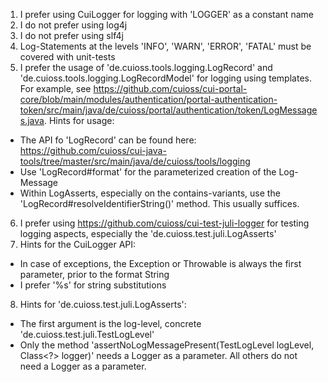 1. I prefer using CuiLogger for logging with 'LOGGER' as a constant name
2. I do not prefer using log4j
3. I do not prefer using slf4j
4. Log-Statements at the levels 'INFO', 'WARN', 'ERROR', 'FATAL' must be covered with unit-tests
5. I prefer the usage of 'de.cuioss.tools.logging.LogRecord' and 'de.cuioss.tools.logging.LogRecordModel' for logging using templates. For example, see https://github.com/cuioss/cui-portal-core/blob/main/modules/authentication/portal-authentication-token/src/main/java/de/cuioss/portal/authentication/token/LogMessages.java. Hints for usage:
- The API fo 'LogRecord' can be found here: https://github.com/cuioss/cui-java-tools/tree/master/src/main/java/de/cuioss/tools/logging
- Use 'LogRecord#format' for the parameterized creation of the Log-Message
- Within LogAsserts, especially on the contains-variants, use the 'LogRecord#resolveIdentifierString()' method. This usually suffices.
6. I prefer using https://github.com/cuioss/cui-test-juli-logger for testing logging aspects, especially the 'de.cuioss.test.juli.LogAsserts'
7. Hints for the CuiLogger API:
- In case of exceptions, the Exception or Throwable is always the first parameter, prior to the format String
- I prefer '%s' for string substitutions
8. Hints for 'de.cuioss.test.juli.LogAsserts':
- The first argument is the log-level, concrete 'de.cuioss.test.juli.TestLogLevel'
- Only the method 'assertNoLogMessagePresent(TestLogLevel logLevel, Class<?> logger)' needs a Logger as a parameter. All others do not need a Logger as a parameter.
